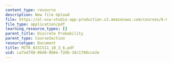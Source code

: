 ```yaml
---
content_type: resource
description: New file Upload
file: https://ol-ocw-studio-app-production.s3.amazonaws.com/courses/6-01sc-introduction-to-electrical-engineering-and-computer-science-i-spring-2011/ca7ad74806d8866e726b18c1768cce2e_MIT6_01SCS11_10_3_6.pdf
file_type: application/pdf
learning_resource_types: []
parent_title: Discrete Probability
parent_type: CourseSection
resourcetype: Document
title: MIT6_01SCS11_10_3_6.pdf
uid: ca7ad748-06d8-866e-726b-18c1768cce2e
---
```

